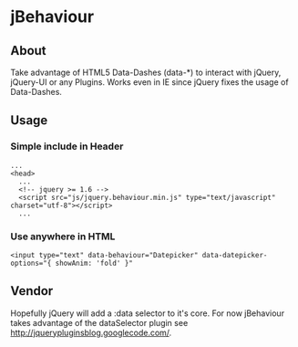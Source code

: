 jBehaviour
==========

About
-----

Take advantage of HTML5 Data-Dashes (data-*) to interact with jQuery, jQuery-UI or any Plugins. Works even in IE since jQuery fixes the usage of Data-Dashes.

Usage
-----

### Simple include in Header
    ...
    <head>
      ...
      <!-- jquery >= 1.6 -->
      <script src="js/jquery.behaviour.min.js" type="text/javascript" charset="utf-8"></script>
      ...

### Use anywhere in HTML

    <input type="text" data-behaviour="Datepicker" data-datepicker-options="{ showAnim: 'fold' }"

Vendor
-----

Hopefully jQuery will add a :data selector to it's core. For now jBehaviour takes advantage of the dataSelector plugin see http://jquerypluginsblog.googlecode.com/.